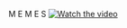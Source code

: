 M E M E S
[![Watch the video](https://user-images.githubusercontent.com/68296704/159138103-f6298834-ab2c-4cf8-938c-58faa926eb2c.png)](https://www.youtube.com/watch?v=znt1P3KkrNg&t)

